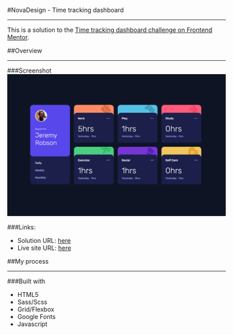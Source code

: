 #NovaDesign - Time tracking dashboard

___

This is a solution to the [Time tracking dashboard challenge on Frontend Mentor](https://www.frontendmentor.io/challenges/time-tracking-dashboard-UIQ7167Jw).

##Overview

___

###Screenshot
![Time tracking dashboard](./images/Screenshot%20time%20tracking.png)

###Links:

- Solution URL: [here]()
- Live site URL: [here](https://time-tracking-challenge-10.vercel.app/)

##My process

___

###Built with

- HTML5
- Sass/Scss
- Grid/Flexbox
- Google Fonts
- Javascript


